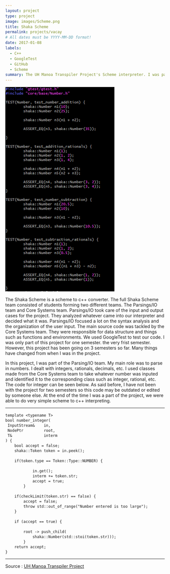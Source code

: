 ```yaml
---
layout: project
type: project
image: images/Scheme.png
title: Shaka Scheme
permalink: projects/vacay
# All dates must be YYYY-MM-DD format!
date: 2017-01-08
labels:
  - C++
  - GoogleTest
  - GitHub
  - Scheme
summary: The UH Manoa Transpiler Project's Scheme interpreter. I was part of the Parsings/IO Team.
---
```


<img class="ui medium right floated rounded image" src="../images/googletest.png">

The Shaka Scheme is a scheme to c++ converter. The full Shaka Scheme team consisted of students forming two different teams. The Parsings/IO team and Core Systems team. Parsings/IO took care of the input and output cases for the project. They analyzed whatever came into our interpreter and decided what it was. Parsings/IO focused a lot on the syntax analysis and the organization of the user input. The main source code was tackled by the Core Systems team. They were responsible for data structure and things such as functions and environments. We used GoogleTest to test our code. I was only part of this project for one semester. the very frist semester. However, this project has been going on 3 semesters so far. Many things have changed from when I was in the project.

In this project, I was part of the Parsing/IO team. My main role was to parse in numbers. I dealt with integers, rationals, decimals, etc. I used classes made from the Core Systems team to take whatever number was inputed and identified it to the corresponding class such as integer, rational, etc. The code for integer can be seen below. As said before, I have not been with the project for two semesters so this code may be outdated or edited by someone else. At the end of the time I was a part of the project, we were able to do very simple scheme to c++ interpreting.
<hr>

	template <typename T>
	bool number_integer(
   	 InputStream&    in,
   	 NodePtr         root,
   	 T&              interm
	) {
		bool accept = false;
		shaka::Token token = in.peek();
	
		if(token.type == Token::Type::NUMBER) {
		
      	  		in.get();
        		interm += token.str;
        		accept = true;
    		}	

		if(checkLimit(token.str) == false) {
			accept = false;
			throw std::out_of_range("Number entered is too large");
		}

  		if (accept == true) {

			root -> push_child(
        		shaka::Number(std::stoi(token.str)));
    		}
   		return accept;
	}
<hr>




Source : <a href="https://github.com/uhmanoa-transpiler-project/shaka-scheme"><i class="large github icon"></i>UH Manoa Transpiler Project</a>
